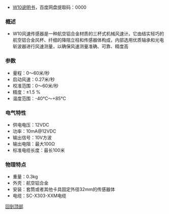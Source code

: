 <h1 id="header">
    <center>
</h1>

# 
- <a href="https://pan.baidu.com/s/1jkXW_bX7d-iRNeAWC41epA">W10说明书</a>，百度网盘提取码：0000 

### 概述
- W10风速传感器是一种航空铝合金材质的三杯式机械风速计。它由结实轻巧的航空铝合金风杯、纤细的降阻立柱和传感器体构成，内部选用优质轴承和光电斩波器进行风速测量，以确保风速测量准确、可靠、精度高

### 参数
- 量程：0～60米/秒
- 启动风速：0.27米/秒
- 校准范围：0～60米/秒
- 精度：±1.5 %
- 温度范围：-40℃～+85℃

### 电气特性
- 供电电压：12VDC
- 功率：10mA@12VDC
- 输出信号：10V方波
- 输出电阻：最大100Ω
- 标准电缆长度：最长100米

### 物理特点
- 重量：0.3kg
- 外壳：航空铝合金
- 安装：套筒或者其他卡具固定外径32mm的传感器体
- 电缆：SC-X303-XXM电缆

<a href="#header">回到顶部</a>